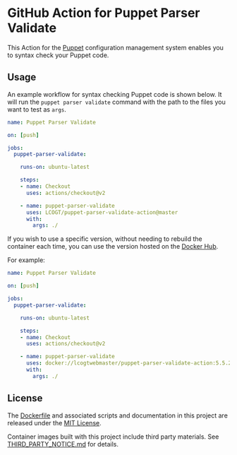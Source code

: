 # GitHub Action for Puppet Parser Validate

This Action for the [Puppet](https://puppet.com/) configuration management
system enables you to syntax check your Puppet code.

## Usage

An example workflow for syntax checking Puppet code is shown below. It will
run the `puppet parser validate` command with the path to the files you want
to test as `args`.

```yaml
name: Puppet Parser Validate

on: [push]

jobs:
  puppet-parser-validate:

    runs-on: ubuntu-latest

    steps:
    - name: Checkout
      uses: actions/checkout@v2

    - name: puppet-parser-validate
      uses: LCOGT/puppet-parser-validate-action@master
      with:
        args: ./
```

If you wish to use a specific version, without needing to rebuild the container
each time, you can use the version hosted on the [Docker Hub](https://hub.docker.com/r/lcogtwebmaster/puppet-parser-validate-action).

For example:

```yaml
name: Puppet Parser Validate

on: [push]

jobs:
  puppet-parser-validate:

    runs-on: ubuntu-latest

    steps:
    - name: Checkout
      uses: actions/checkout@v2

    - name: puppet-parser-validate
      uses: docker://lcogtwebmaster/puppet-parser-validate-action:5.5.20
      with:
        args: ./
```

## License

The [Dockerfile](Dockerfile) and associated scripts and documentation in this
project are released under the [MIT License](LICENSE).

Container images built with this project include third party materials. See
[THIRD_PARTY_NOTICE.md](THIRD_PARTY_NOTICE.md) for details.
